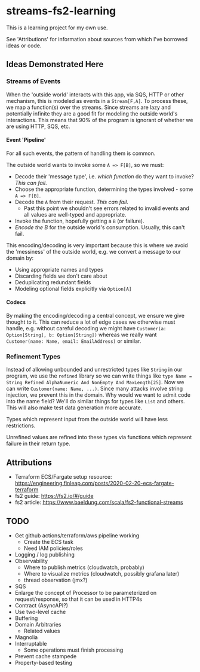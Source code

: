 # streams-fs2-learning

This is a learning project for my own use.

See 'Attributions' for information about sources from which I've borrowed ideas or code.

## Ideas Demonstrated Here

### Streams of Events

When the 'outside world' interacts with this app, via SQS, HTTP or other mechanism, this is modeled as events in a `Stream[F,A]`.  To process these, we map a function(s) over the streams.  Since streams are lazy and potentially infinite they are a good fit for modeling the outside world's interactions.  This means that 90% of the program is ignorant of whether we are using HTTP, SQS, etc.

#### Event 'Pipeline'

For all such events, the pattern of handling them is common.

The outside world wants to invoke some `A => F[B]`, so we must:

- Decode their 'message type', i.e. _which function_ do they want to invoke? _This can fail_.
- Choose the appropriate function, determining the types involved - some `A => F[B]`.
- Decode the `A` from their request.  _This can fail_.
  - Past this point we shouldn't see errors related to invalid events and all values are well-typed and appropriate.
- Invoke the function, hopefully getting a `B` (or failure).
- _Encode the B_ for the outside world's consumption.  Usually, this can't fail.

This encoding/decoding is very important because this is where we avoid the 'messiness' of the outside world, e.g. we convert a message to our domain by:

- Using appropriate names and types
- Discarding fields we don't care about
- Deduplicating redundant fields
- Modeling optional fields explicitly via `Option[A]`

#### Codecs

By making the encoding/decoding a central concept, we ensure we give thought to it.  This can reduce a lot of edge cases we otherwise must handle, e.g. without careful decoding we might have `Customer(a: Option[String], b: Option[String])` whereas we really want `Customer(name: Name, email: EmailAddress)` or similar.

### Refinement Types

Instead of allowing unbounded and unrestricted types like `String` in our program, we use the `refined` library so we can write things like `type Name = String Refined AlphaNumeric And NonEmpty And MaxLength[25]`.  Now we can write `Customer(name: Name, ...)`.  Since many attacks involve string injection, we prevent this in the domain.  Why would we want to admit code into the name field?  We'll do similar things for types like `List` and others.  This will also make test data generation more accurate.

Types which represent input from the outside world will have less restrictions.

Unrefined values are refined into these types via functions which represent failure in their return type.

## Attributions

- Terraform ECS/Fargate setup resource: https://engineering.finleap.com/posts/2020-02-20-ecs-fargate-terraform
- fs2 guide: https://fs2.io/#/guide
- fs2 article: https://www.baeldung.com/scala/fs2-functional-streams

## TODO
  
  - Get github actions/terraform/aws pipeline working
    - Create the ECS task    
    - Need IAM policies/roles
  - Logging / log publishing    
  - Observability
    - Where to publish metrics (cloudwatch, probably)
    - Where to visualize metrics (cloudwatch, possibly grafana later)
    - thread observation (jmx?)
  - SQS
  - Enlarge the concept of Processor to be parameterized on request/response, so that it can be used in HTTP4s
  - Contract (AsyncAPI?)
  - Use two-level cache
  - Buffering
  - Domain Arbitraries
    - Related values
  - Magnolia
  - Interruptable
    - Some operations must finish processing
  - Prevent cache stampede
  - Property-based testing

